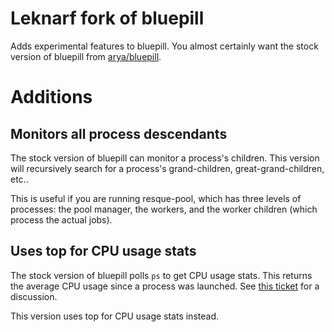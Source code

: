 # Leknarf fork of bluepill

Adds experimental features to bluepill. You almost certainly want the stock version of bluepill from [arya/bluepill](https://github.com/arya/bluepill).

# Additions

## Monitors all process descendants

The stock version of bluepill can monitor a process's children. This version will recursively search for a process's grand-children, great-grand-children, etc..

This is useful if you are running resque-pool, which has three levels of processes: the pool manager, the workers, and the worker children (which process the actual jobs).

## Uses top for CPU usage stats

The stock version of bluepill polls `ps` to get CPU usage stats. This returns the average CPU usage since a process was launched. See [this ticket](https://github.com/arya/bluepill/issues/110) for a discussion.

This version uses top for CPU usage stats instead.




